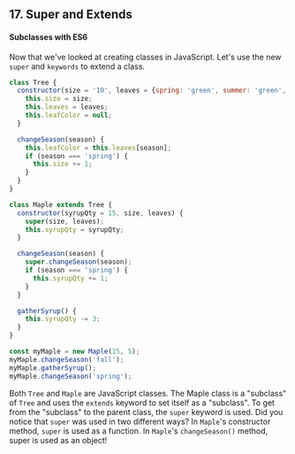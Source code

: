 ## 17. Super and Extends
#### Subclasses with ES6

Now that we've looked at creating classes in JavaScript. Let's use the new `super` and `keywords` to extend a class.
```javascript
class Tree {
  constructor(size = '10', leaves = {spring: 'green', summer: 'green', fall: 'orange', winter: null}) {
    this.size = size;
    this.leaves = leaves;
    this.leafColor = null;
  }

  changeSeason(season) {
    this.leafColor = this.leaves[season];
    if (season === 'spring') {
      this.size += 1;
    }
  }
}

class Maple extends Tree {
  constructor(syrupQty = 15, size, leaves) {
    super(size, leaves);
    this.syrupQty = syrupQty;
  }

  changeSeason(season) {
    super.changeSeason(season);
    if (season === 'spring') {
      this.syrupQty += 1;
    }
  }

  gatherSyrup() {
    this.syrupQty -= 3;
  }
}

const myMaple = new Maple(15, 5);
myMaple.changeSeason('fall');
myMaple.gatherSyrup();
myMaple.changeSeason('spring');
```
Both `Tree` and `Maple` are JavaScript classes. The Maple class is a "subclass" of `Tree` and uses the `extends` keyword to set itself as a "subclass". To get from the "subclass" to the parent class, the `super` keyword is used. Did you notice that `super` was used in two different ways? In `Maple`'s constructor method, `super` is used as a function. In `Maple`'s `changeSeason()` method, super is used as an object!

